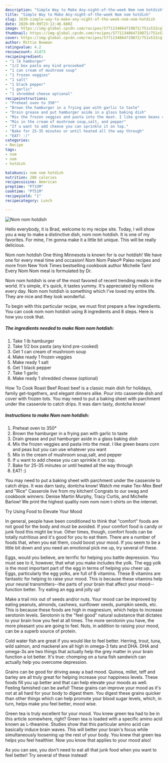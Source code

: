 ```yaml
---
description: "Simple Way to Make Any-night-of-the-week Nom nom hotdish"
title: "Simple Way to Make Any-night-of-the-week Nom nom hotdish"
slug: 1630-simple-way-to-make-any-night-of-the-week-nom-nom-hotdish
date: 2020-09-09T23:12:46.680Z
image: https://img-global.cpcdn.com/recipes/5771134864719872/751x532cq70/nom-nom-hotdish-recipe-main-photo.jpg
thumbnail: https://img-global.cpcdn.com/recipes/5771134864719872/751x532cq70/nom-nom-hotdish-recipe-main-photo.jpg
cover: https://img-global.cpcdn.com/recipes/5771134864719872/751x532cq70/nom-nom-hotdish-recipe-main-photo.jpg
author: Mittie Bowman
ratingvalue: 4.2
reviewcount: 41473
recipeingredient:
- "1 lb hamburger"
- "1/2 box pasta any kind precooked"
- "1 can cream of mushroom soup"
- "1 frozen veggies"
- "1 salt"
- "1 black pepper"
- "1 garlic"
- "1 shredded cheese optional"
recipeinstructions:
- "Preheat oven to 350°"
- "Brown the hamburger in a frying pan with garlic to taste"
- "Drain grease and put hamburger aside in a glass baking dish"
- "Mix the frozen veggies and pasta into the meat. I like green beans corn and peas but you can use whatever you want"
- "Mix in the cream of mushroom soup,salt, and pepper"
- "If u want to add cheese you can sprinkle it on top."
- "Bake for 25-35 minutes or until heated all the way through"
- "EAT! :)"
categories:
- Recipe
tags:
- nom
- nom
- hotdish

katakunci: nom nom hotdish 
nutrition: 288 calories
recipecuisine: American
preptime: "PT33M"
cooktime: "PT51M"
recipeyield: "1"
recipecategory: Lunch

---
```



![Nom nom hotdish](https://img-global.cpcdn.com/recipes/5771134864719872/751x532cq70/nom-nom-hotdish-recipe-main-photo.jpg)

Hello everybody, it is Brad, welcome to my recipe site. Today, I will show you a way to make a distinctive dish, nom nom hotdish. It is one of my favorites. For mine, I'm gonna make it a little bit unique. This will be really delicious.

Nom nom hotdish One thing Minnesota is known for is our hotdish! We have one for every meal time and occasion! Nom Nom Paleo® Paleo recipes and more from New York Times bestselling cookbook author Michelle Tam! Every Nom Nom meal is formulated by Dr.

Nom nom hotdish is one of the most favored of recent trending meals in the world. It's simple, it's quick, it tastes yummy. It's appreciated by millions every day. Nom nom hotdish is something which I've loved my entire life. They are nice and they look wonderful.


To begin with this particular recipe, we must first prepare a few ingredients. You can cook nom nom hotdish using 8 ingredients and 8 steps. Here is how you cook that.

<!--inarticleads1-->

##### The ingredients needed to make Nom nom hotdish:

1. Take 1 lb hamburger
1. Take 1/2 box pasta (any kind pre-cooked)
1. Get 1 can cream of mushroom soup
1. Make ready 1 frozen veggies
1. Make ready 1 salt
1. Get 1 black pepper
1. Take 1 garlic
1. Make ready 1 shredded cheese (optional)


How To Cook Roast Beef Roast beef is a classic main dish for holidays, family get-togethers, and elegant dinners alike. Pour into casserole dish and cover with frozen tots. You may need to put a baking sheet with parchment under the casserole to catch drips. It was darn tasty, dontcha know! 

<!--inarticleads2-->

##### Instructions to make Nom nom hotdish:

1. Preheat oven to 350°
1. Brown the hamburger in a frying pan with garlic to taste
1. Drain grease and put hamburger aside in a glass baking dish
1. Mix the frozen veggies and pasta into the meat. I like green beans corn and peas but you can use whatever you want
1. Mix in the cream of mushroom soup,salt, and pepper
1. If u want to add cheese you can sprinkle it on top.
1. Bake for 25-35 minutes or until heated all the way through
1. EAT! :)


You may need to put a baking sheet with parchment under the casserole to catch drips. It was darn tasty, dontcha know! Watch me make Tex-Mex Beef and &#34;Rice&#34; Casserole live from my kitchen! Congrats to our swag and cookbook winners: Denise Martin Murphy, Tracy Curtis, and Michelle Barlow! We print the highest quality nom nom nom t-shirts on the internet. 

Try Using Food to Elevate Your Mood


In general, people have been conditioned to think that "comfort" foods are not good for the body and must be avoided. If your comfort food is candy or junk food this might be true. Other times, though, comfort foods can be totally nutritious and it's good for you to eat them. There are a number of foods that, when you eat them, could boost your mood. If you seem to be a little bit down and you need an emotional pick me up, try several of these.

Eggs, would you believe, are terrific for helping you battle depression. You must see to it, however, that what you make includes the yolk. The egg yolk is the most important part of the egg in terms of helping you cheer up. Eggs, particularly the egg yolks, are full of B vitamins. These B vitamins are fantastic for helping to raise your mood. This is because these vitamins help your neural transmitters--the parts of your brain that affect your mood--function better. Try eating an egg and jolly up!

Make a trail mix out of seeds and/or nuts. Your mood can be improved by eating peanuts, almonds, cashews, sunflower seeds, pumpkin seeds, etc. This is because these foods are high in magnesium, which helps to increase serotonin levels. Serotonin is the "feel good" natural substance that dictates to your brain how you feel at all times. The more serotonin you have, the more pleasant you are going to feel. Nuts, in addition to raising your mood, can be a superb source of protein.

Cold water fish are great if you would like to feel better. Herring, trout, tuna, wild salmon, and mackerel are all high in omega-3 fats and DHA. DHA and omega-3s are two things that actually help the grey matter in your brain function a lot better. It's true: chomping on a tuna fish sandwich can actually help you overcome depression. 

Grains can be good for driving away a bad mood. Quinoa, millet, teff and barley are all truly great for helping increase your happiness levels. These foods fill you up better and that can help elevate your moods as well. Feeling famished can be awful! These grains can improve your mood as it's not at all hard for your body to digest them. You digest these grains quicker than other things which can help promote your blood sugar levels, which, in turn, helps make you feel better, mood wise.

Green tea is truly excellent for your mood. You knew green tea had to be in this article somewhere, right? Green tea is loaded with a specific amino acid known as L-theanine. Studies show that this particular amino acid can basically induce brain waves. This will better your brain's focus while simultaneously loosening up the rest of your body. You knew that green tea helps you feel healthier. Now you know that applies to your mood also!

As you can see, you don't need to eat all that junk food when you want to feel better! Try several of these instead!

